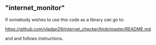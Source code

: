 ## "internet_monitor" 


If somebody wishes to use this code as a library can go to:

https://github.com/vladan29/internet_checker/blob/master/README.md

and and follows instructions.

